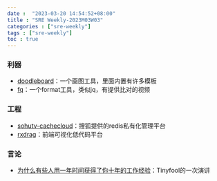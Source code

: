 ```yaml
---
date :  "2023-03-20 14:54:52+08:00"
title : "SRE Weekly-2023M03W03" 
categories : ["sre-weekly"] 
tags : ["sre-weekly"] 
toc : true
---
```


### 利器

- [doodleboard](https://www.doodleboard.pro/app)：一个画图工具，里面内置有许多模板
- [fq](https://github.com/wader/fq)：一个format工具，类似jq，有提供比对的视频



### 工程

- [sohutv-cachecloud](https://github.com/sohutv/cachecloud)：搜狐提供的redis私有化管理平台
- [rxdrag](https://github.com/codebdy/rxdrag)：前端可视化低代码平台



### 言论

- [为什么有些人用一年时间获得了你十年的工作经验](https://www.youtube.com/watch?v=Pr4Sw6cYAfU)：Tinyfool的一次演讲